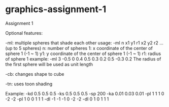 graphics-assignment-1
=====================

Assignment 1

Optional features:

-ml: multiple spheres that shade each other
  usage: -ml n x1 y1 r1 x2 y2 r2 ... (up to 5 spheres)
  n:  number of spheres
  1: x coordinate of the center of sphere 1 (-1 ~ 1)
  y1: y coordinate of the center of sphere 1 (-1 ~ 1)
  r1: radius of sphere 1
  example: -ml 3 -0.5 0 0.4 0.5 0.3 0.2 0.5 -0.3 0.2
  The radius of the first sphere will be used as unit length
  
-cb: changes shape to cube

-tn: uses toon shading

Example:
-kd 0.5 0.5 0.5 -ks 0.5 0.5 0.5 -sp 200 -ka 0.01 0.03 0.01 -pl 1 1 1 0 -2 -2 -pl 1 0 0 1 1 1 -dl -1 -1 -1 0 -2 -2 -dl 0 1 0 1 1 1
